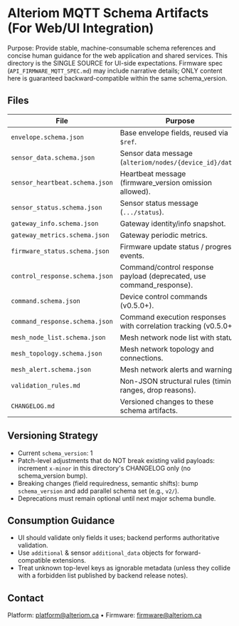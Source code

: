 # Alteriom MQTT Schema Artifacts (For Web/UI Integration)

Purpose: Provide stable, machine-consumable schema references and concise human guidance for the web application and shared services. This directory is the SINGLE SOURCE for UI-side expectations. Firmware spec (`API_FIRMWARE_MQTT_SPEC.md`) may include narrative details; ONLY content here is guaranteed backward-compatible within the same schema_version.

## Files

| File | Purpose |
|------|---------|
| `envelope.schema.json` | Base envelope fields, reused via `$ref`. |
| `sensor_data.schema.json` | Sensor data message (`alteriom/nodes/{device_id}/data`). |
| `sensor_heartbeat.schema.json` | Heartbeat message (firmware_version omission allowed). |
| `sensor_status.schema.json` | Sensor status message (`.../status`). |
| `gateway_info.schema.json` | Gateway identity/info snapshot. |
| `gateway_metrics.schema.json` | Gateway periodic metrics. |
| `firmware_status.schema.json` | Firmware update status / progress events. |
| `control_response.schema.json` | Command/control response payload (deprecated, use command_response). |
| `command.schema.json` | Device control commands (v0.5.0+). |
| `command_response.schema.json` | Command execution responses with correlation tracking (v0.5.0+). |
| `mesh_node_list.schema.json` | Mesh network node list with status. |
| `mesh_topology.schema.json` | Mesh network topology and connections. |
| `mesh_alert.schema.json` | Mesh network alerts and warnings. |
| `validation_rules.md` | Non-JSON structural rules (timing, ranges, drop reasons). |
| `CHANGELOG.md` | Versioned changes to these schema artifacts. |

## Versioning Strategy

- Current `schema_version`: 1
- Patch-level adjustments that do NOT break existing valid payloads: increment `x-minor` in this directory's CHANGELOG only (no schema_version bump).
- Breaking changes (field requiredness, semantic shifts): bump `schema_version` and add parallel schema set (e.g., `v2/`).
- Deprecations must remain optional until next major schema bundle.

## Consumption Guidance

- UI should validate only fields it uses; backend performs authoritative validation.
- Use `additional` & sensor `additional_data` objects for forward-compatible extensions.
- Treat unknown top-level keys as ignorable metadata (unless they collide with a forbidden list published by backend release notes).

## Contact
Platform: platform@alteriom.ca  •  Firmware: firmware@alteriom.ca

